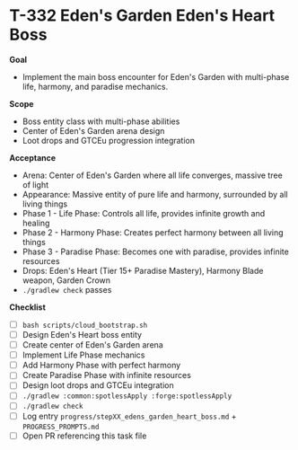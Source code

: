 # T-332 Eden's Garden Eden's Heart Boss

**Goal**

- Implement the main boss encounter for Eden's Garden with multi-phase life, harmony, and paradise mechanics.

**Scope**

- Boss entity class with multi-phase abilities
- Center of Eden's Garden arena design
- Loot drops and GTCEu progression integration

**Acceptance**

- Arena: Center of Eden's Garden where all life converges, massive tree of light
- Appearance: Massive entity of pure life and harmony, surrounded by all living things
- Phase 1 - Life Phase: Controls all life, provides infinite growth and healing
- Phase 2 - Harmony Phase: Creates perfect harmony between all living things
- Phase 3 - Paradise Phase: Becomes one with paradise, provides infinite resources
- Drops: Eden's Heart (Tier 15+ Paradise Mastery), Harmony Blade weapon, Garden Crown
- `./gradlew check` passes

**Checklist**

- [ ] `bash scripts/cloud_bootstrap.sh`
- [ ] Design Eden's Heart boss entity
- [ ] Create center of Eden's Garden arena
- [ ] Implement Life Phase mechanics
- [ ] Add Harmony Phase with perfect harmony
- [ ] Create Paradise Phase with infinite resources
- [ ] Design loot drops and GTCEu integration
- [ ] `./gradlew :common:spotlessApply :forge:spotlessApply`
- [ ] `./gradlew check`
- [ ] Log entry `progress/stepXX_edens_garden_heart_boss.md` + `PROGRESS_PROMPTS.md`
- [ ] Open PR referencing this task file
